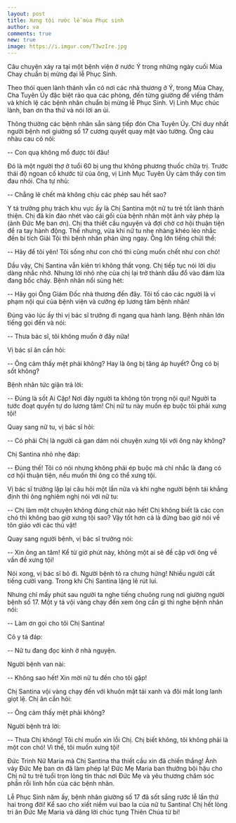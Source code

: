 ```yaml
---
layout: post
title: Xưng tội rước lễ mùa Phục sinh
author: va
comments: true
new: true
image: https://i.imgur.com/T3wzIre.jpg
---
```


Câu chuyện xảy ra tại một bệnh viện ở nước Ý trong những ngày cuối Mùa Chay chuẩn bị mừng đại lễ Phục Sinh.

Theo thói quen lành thánh vẫn có nơi các nhà thương ở Ý, trong Mùa Chay, Cha Tuyên Úy đặc biệt rảo qua các phòng, đến từng giường để viếng thăm và khích lệ các bệnh nhân chuẩn bị mừng lễ Phục Sinh. Vị Linh Mục chúc lành, ban ơn tha thứ và nói lời an ủi.

Thông thường các bệnh nhân sẵn sàng tiếp đón Cha Tuyên Úy. Chỉ duy nhất người bệnh nơi giường số 17 cương quyết quay mặt vào tường. Ông càu nhàu cau có nói:

-- Con quạ không mổ được tôi đâu!

Đó là một người thợ ở tuổi 60 bị ung thư không phương thuốc chữa trị. Trước thái độ ngoan cố khước từ của ông, vị Linh Mục Tuyên Úy cảm thấy con tim đau nhói. Cha tự nhủ:

-- Chẳng lẽ chết mà không chịu các phép sau hết sao?

Y tá trưởng phụ trách khu vực ấy là Chị Santina một nữ tu trẻ tốt lành thánh thiện. Chị đã kín đáo nhét vào cái gối của bệnh nhân một ảnh vảy phép lạ (ảnh Đức Mẹ ban ơn). Chị tha thiết cầu nguyện và đợi chờ cơ hội thuận tiện để ra tay hành động. Thế nhưng, vừa khi nữ tu nhẹ nhàng khéo léo nhắc đến bí tích Giải Tội thì bệnh nhân phản ứng ngay. Ông lớn tiếng chửi thề:

-- Hãy để tôi yên! Tôi sống như con chó thì cũng muốn chết như con chó!

Dầu vậy, Chị Santina vẫn kiên trì không thất vọng. Chị tiếp tục nói lời dịu dàng nhắc nhở. Nhưng lời nhỏ nhẹ của chị lại trở thành dầu đổ vào đám lửa đang bốc cháy. Bệnh nhân nổi sùng hét:

-- Hãy gọi Ông Giám Đốc nhà thương đến đây. Tôi tố cáo các người là vi phạm nội qui của bệnh viện và cưỡng ép lương tâm bệnh nhân!

Đúng vào lúc ấy thì vị bác sĩ trưởng đi ngang qua hành lang. Bệnh nhân lớn tiếng gọi đến và nói:

-- Thưa bác sĩ, tôi không muốn ở đây nữa!

Vị bác sĩ ân cần hỏi:

-- Ông cảm thấy mệt phải không? Hay là ông bị tăng áp huyết? Ông có bị sốt không?

Bệnh nhân tức giận trả lời:

-- Đúng là sốt Ai Cập! Nơi đây người ta không tôn trọng nội qui! Người ta tước đoạt quyền tự do lương tâm! Chị nữ tu này muốn ép buộc tôi phải xưng tội!

Quay sang nữ tu, vị bác sĩ hỏi:

-- Có phải Chị là người cả gan dám nói chuyện xưng tội với ông này không?

Chị Santina nhỏ nhẹ đáp:

-- Đúng thế! Tôi có nói nhưng không phải ép buộc mà chỉ nhắc là đang có cơ hội thuận tiện, nếu muốn thì ông có thể xưng tội.

Vị bác sĩ trưởng lập lại câu hỏi một lần nữa và khi nghe người bệnh tái khẳng định thì ông nghiêm nghị nói với nữ tu:

-- Chị làm một chuyện không đúng chút nào hết! Chị không biết là các con chó thì không bao giờ xưng tội sao? Vậy tốt hơn cả là đừng bao giờ nói về tôn giáo với các thú vật!

Quay sang người bệnh, vị bác sĩ trưởng nói:

-- Xin ông an tâm! Kể từ giờ phút này, không một ai sẽ đề cập với ông về vấn đề xưng tội!

Nói xong, vị bác sĩ bỏ đi. Người bệnh tỏ ra chưng hửng! Nhiều người cất tiếng cười vang. Trong khi Chị Santina lặng lẽ rút lui.

Nhưng chỉ mấy phút sau người ta nghe tiếng chuông rung nơi giường người bệnh số 17. Một y tá vội vàng chạy đến xem ông cần gì thì nghe bệnh nhân nói:

-- Làm ơn gọi cho tôi Chị Santina!

Cô y tá đáp:

-- Nữ tu đang đọc kinh ở nhà nguyện.

Người bệnh van nài:

-- Không sao hết! Xin mời nữ tu đến cho tôi gặp!

Chị Santina vội vàng chạy đến với khuôn mặt tái xanh và đôi mắt long lanh giọt lệ. Chị ân cần hỏi:

-- Ông cảm thấy mệt phải không?

Người bệnh trả lời:

-- Thưa Chị không! Tôi chỉ muốn xin lỗi Chị. Chị biết không, tôi không phải là một con chó! Vì thế, tôi muốn xưng tội!

Đức Trinh Nữ Maria mà Chị Santina tha thiết cầu xin đã chiến thắng! Ảnh vảy Đức Mẹ ban ơn đã làm phép lạ! Đức Mẹ Maria ban thưởng bội hậu cho Chị nữ tu trẻ tuổi trọn lòng tín thác nơi Đức Mẹ và yêu thương chăm sóc phần rỗi linh hồn của các bệnh nhân.

Lễ Phục Sinh năm ấy, bệnh nhân giường số 17 đã sốt sắng rước lễ lần thứ hai trong đời! Kể sao cho xiết niềm vui bao la của nữ tu Santina! Chị hết lòng tri ân Đức Mẹ Maria và dâng lời chúc tụng Thiên Chúa từ bi!
